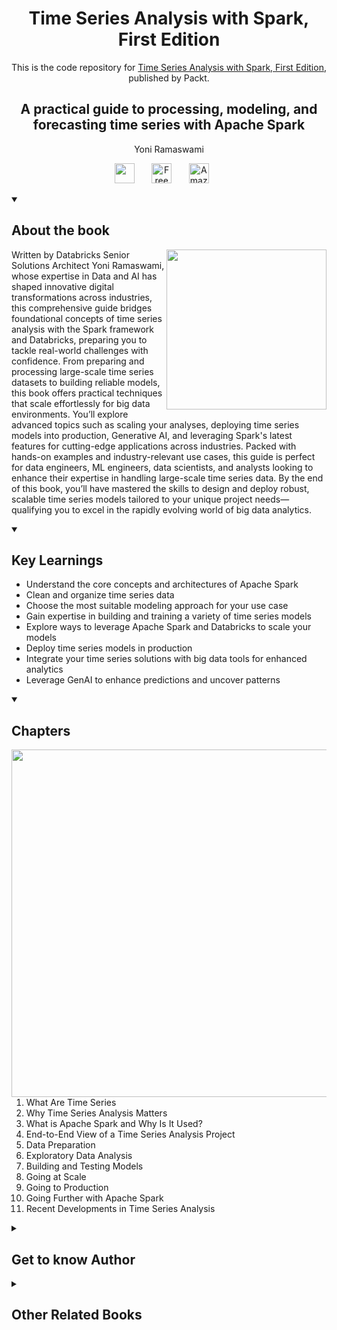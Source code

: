 <h1 align="center">
Time Series Analysis with Spark, First Edition</h1>
<p align="center">This is the code repository for <a href ="https://www.packtpub.com/en-us/product/time-series-analysis-with-spark-first-edition/9781803232256"> Time Series Analysis with Spark, First Edition</a>, published by Packt.
</p>

<h2 align="center">
A practical guide to processing, modeling, and forecasting time series with Apache Spark
</h2>
<p align="center">
Yoni Ramaswami</p>

<p align="center">
   <a href="https://packt.link/ds" alt="Discord" title="Learn more on the Discord server"><img width="32px" src="https://cliply.co/wp-content/uploads/2021/08/372108630_DISCORD_LOGO_400.gif"/></a>
  &#8287;&#8287;&#8287;&#8287;&#8287;
  <a href="https://packt.link/free-ebook/9781803232256"><img width="32px" alt="Free PDF" title="Free PDF" src="https://cdn-icons-png.flaticon.com/512/4726/4726010.png"/></a>
 &#8287;&#8287;&#8287;&#8287;&#8287;
   <a href="https://www.amazon.com/dp/B0DSKKGGTR/"><img width="32px" alt="Amazon" title="Get your copy" src="https://cdn-icons-png.flaticon.com/512/15466/15466027.png"/></a>
  &#8287;&#8287;&#8287;&#8287;&#8287;
</p>
<details open> 
  <summary><h2>About the book</summary>
<a href="https://www.packtpub.com/en-us/product/time-series-analysis-with-spark-9781803247175">
<img src="https://content.packt.com/B18568/cover_image_small.jpg" alt="" height="256px" align="right">
</a>

Written by Databricks Senior Solutions Architect Yoni Ramaswami, whose expertise in Data and AI has shaped innovative digital transformations across industries, this comprehensive guide bridges foundational concepts of time series analysis with the Spark framework and Databricks, preparing you to tackle real-world challenges with confidence.
From preparing and processing large-scale time series datasets to building reliable models, this book offers practical techniques that scale effortlessly for big data environments. You’ll explore advanced topics such as scaling your analyses, deploying time series models into production, Generative AI, and leveraging Spark's latest features for cutting-edge applications across industries. Packed with hands-on examples and industry-relevant use cases, this guide is perfect for data engineers, ML engineers, data scientists, and analysts looking to enhance their expertise in handling large-scale time series data.
By the end of this book, you’ll have mastered the skills to design and deploy robust, scalable time series models tailored to your unique project needs—qualifying you to excel in the rapidly evolving world of big data analytics.</details>
<details open> 
  <summary><h2>Key Learnings</summary>
<ul>

<li>Understand the core concepts and architectures of Apache Spark</li>

<li>Clean and organize time series data</li>

<li>Choose the most suitable modeling approach for your use case</li>

<li>Gain expertise in building and training a variety of time series models</li>

<li>Explore ways to leverage Apache Spark and Databricks to scale your models</li>

<li>Deploy time series models in production</li>

<li>Integrate your time series solutions with big data tools for enhanced analytics</li>

<li>Leverage GenAI to enhance predictions and uncover patterns</li>

</ul>

  </details>

<details open> 
  <summary><h2>Chapters</summary>
     <img src="https://cliply.co/wp-content/uploads/2020/02/372002150_DOCUMENTS_400px.gif" alt="" height="556px" align="right">
<ol>

  <li>What Are Time Series</li>

  <li>Why Time Series Analysis Matters</li>

  <li>What is Apache Spark and Why Is It Used? </li>

  <li>End-to-End View of a Time Series Analysis Project</li>

  <li> Data Preparation</li>

  <li>Exploratory Data Analysis</li>

  <li>Building and Testing Models</li>

  <li>Going at Scale</li>

  <li>Going to Production</li>

  <li>Going Further with Apache Spark</li>

  <li>Recent Developments in Time Series Analysis</li>

</ol>

</details>    


<details> 
  <summary><h2>Get to know Author</h2></summary>

_Yoni Ramaswami_ Yoni Ramaswami is a Senior Solutions Architect at Databricks with two decades of experience in IT, data, and AI. Recognized for his contributions to projects spanning digitally innovative technologies across industries, Yoni combines thought leadership, architecture, and implementation expertise. Originally from Mauritius, Yoni earned his Diplôme d'Ingénieur from UTC in France and Chalmers in Sweden, grounding his global perspective in both technical rigour and cultural insight. When not devising practical, high-impact solutions, he can be found exploring the lush landscapes of Mauritius with his son.



</details>
<details> 
  <summary><h2>Other Related Books</h2></summary>
<ul>

  <li><a href="https://www.packtpub.com/en-us/product/modern-time-series-forecasting-with-python-second-edition/9781835883181">Modern Time Series Forecasting with Python, Second Edition</a></li>

  <li><a href="https://www.packtpub.com/en-us/product/time-series-analysis-with-python-cookbook-first-edition/9781801075541">Time Series Analysis with Python Cookbook, First Edition</a></li>
 
</ul>

</details>
